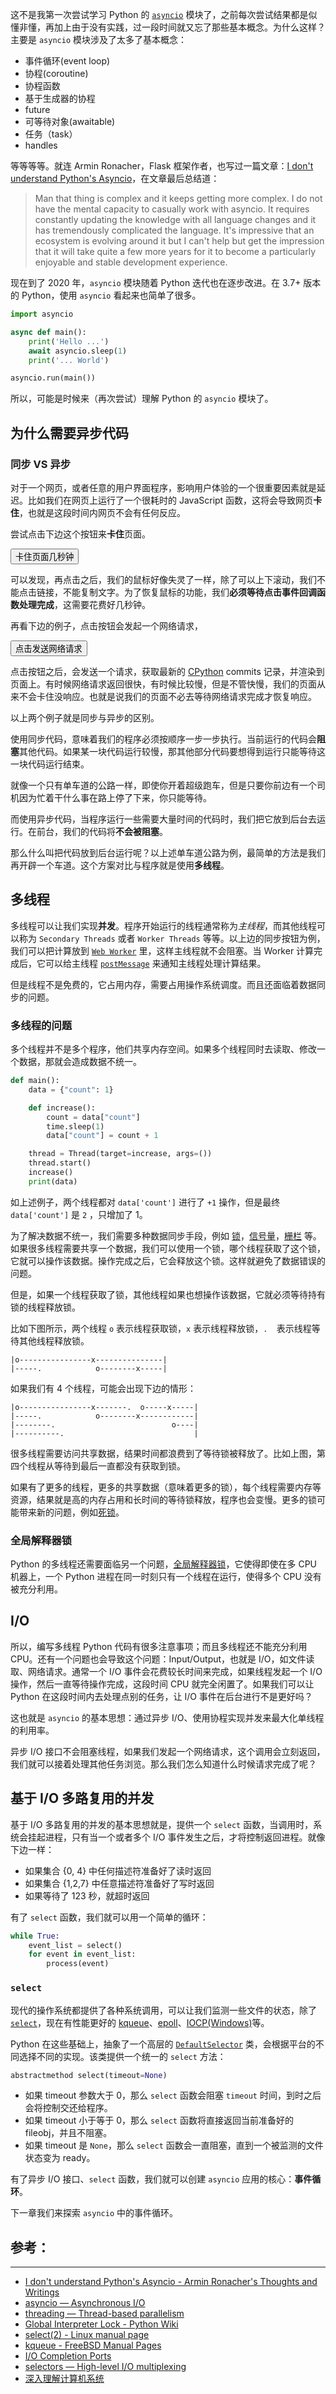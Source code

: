 这不是我第一次尝试学习 Python 的 [`asyncio`](https://docs.python.org/3/library/asyncio.html) 模块了，之前每次尝试结果都是似懂非懂，再加上由于没有实践，过一段时间就又忘了那些基本概念。为什么这样？主要是 `asyncio` 模块涉及了太多了基本概念：

- 事件循环(event loop)
- 协程(coroutine)
- 协程函数
- 基于生成器的协程
- future
- 可等待对象(awaitable)
- 任务（task）
- handles

等等等等。就连 Armin Ronacher，Flask 框架作者，也写过一篇文章：[I don't understand Python's Asyncio](https://lucumr.pocoo.org/2016/10/30/i-dont-understand-asyncio/)，在文章最后总结道：

> Man that thing is complex and it keeps getting more complex. I do not have the mental capacity to casually work with asyncio. It requires constantly updating the knowledge with all language changes and it has tremendously complicated the language. It's impressive that an ecosystem is evolving around it but I can't help but get the impression that it will take quite a few more years for it to become a particularly enjoyable and stable development experience.

现在到了 2020 年，`asyncio` 模块随着 Python 迭代也在逐步改进。在 3.7+ 版本的 Python，使用 `asyncio` 看起来也简单了很多。

```py
import asyncio

async def main():
    print('Hello ...')
    await asyncio.sleep(1)
    print('... World')

asyncio.run(main())
```

所以，可能是时候来（再次尝试）理解 Python 的 `asyncio` 模块了。

## 为什么需要异步代码

### 同步 VS 异步

对于一个网页，或者任意的用户界面程序，影响用户体验的一个很重要因素就是延迟。比如我们在网页上运行了一个很耗时的 JavaScript 函数，这将会导致网页**卡住**，也就是这段时间内网页不会有任何反应。

尝试点击下边这个按钮来**卡住**页面。

<button id="laggy-button"> 卡住页面几秒钟</button>

<script>
    function fib(n) {
        if (n === 1 || n === 2) {
            return n
        }
        return fib(n-1) + fib(n-2)
    }
    let laggy_button = document.getElementById('laggy-button')
    laggy_button.addEventListener('click', function(e) {
        fib(44)
    })
</script>

可以发现，再点击之后，我们的鼠标好像失灵了一样，除了可以上下滚动，我们不能点击链接，不能复制文字。为了恢复鼠标的功能，我们**必须等待点击事件回调函数处理完成**，这需要花费好几秒钟。

再看下边的例子，点击按钮会发起一个网络请求，

<button id="fetch-button">点击发送网络请求</button>
<ul id="cpython-commits">

</ul>

<script>
let fetch_button = document.getElementById('fetch-button')
let commits_block = document.getElementById('cpython-commits')
fetch_button.addEventListener('click', async () => {
    commits_block.innerHTML = 'Fetching commits...'
    let response = await fetch('https://api.github.com/repos/python/cpython/commits')
    let result = await response.json()
    commits_block.innerHTML = ''
    for (let commit of result.slice(0, 3)) {
        let li = document.createElement('li')
        li.textContent = `${commit.commit.committer.name}: ${commit.commit.message}`
        commits_block.appendChild(li)
    }
})
</script>

点击按钮之后，会发送一个请求，获取最新的 [CPython](https://github.com/python/cpython) commits 记录，并渲染到页面上。有时候网络请求返回很快，有时候比较慢，但是不管快慢，我们的页面从来不会卡住没响应。也就是说我们的页面不必去等待网络请求完成才恢复响应。

以上两个例子就是同步与异步的区别。

使用同步代码，意味着我们的程序必须按顺序一步一步执行。当前运行的代码会**阻塞**其他代码。如果某一块代码运行较慢，那其他部分代码要想得到运行只能等待这一块代码运行结束。

就像一个只有单车道的公路一样，即使你开着超级跑车，但是只要你前边有一个司机因为忙着干什么事在路上停了下来，你只能等待。

而使用异步代码，当程序运行一些需要大量时间的代码时，我们把它放到后台去运行。在前台，我们的代码将**不会被阻塞**。

那么什么叫把代码放到后台运行呢？以上述单车道公路为例，最简单的方法是我们再开辟一个车道。这个方案对比与程序就是使用**多线程**。

## 多线程

多线程可以让我们实现**并发**。程序开始运行的线程通常称为*主线程*，而其他线程可以称为 `Secondary Threads` 或者 `Worker Threads` 等等。以上边的同步按钮为例，我们可以把计算放到 [`Web Worker`](https://developer.mozilla.org/zh-CN/docs/Web/API/Web_Workers_API/Using_web_workers) 里，这样主线程就不会阻塞。当 Worker 计算完成后，它可以给主线程 [`postMessage`](https://developer.mozilla.org/zh-CN/docs/Web/API/Worker/postMessage) 来通知主线程处理计算结果。

但是线程不是免费的，它占用内存，需要占用操作系统调度。而且还面临着数据同步的问题。

### 多线程的问题

多个线程并不是多个程序，他们共享内存空间。如果多个线程同时去读取、修改一个数据，那就会造成数据不统一。

```py
def main():
    data = {"count": 1}

    def increase():
        count = data["count"]
        time.sleep(1)
        data["count"] = count + 1

    thread = Thread(target=increase, args=())
    thread.start()
    increase()
    print(data)
```

如上述例子，两个线程都对 `data['count']` 进行了 `+1` 操作，但是最终 `data['count']` 是 `2` ，只增加了 1。

为了解决数据不统一，我们需要多种数据同步手段，例如 [锁](https://docs.python.org/zh-cn/3/library/threading.html#lock-objects)，[信号量](https://docs.python.org/zh-cn/3/library/threading.html#semaphore-objects)，[栅栏](https://docs.python.org/zh-cn/3/library/threading.html#barrier-objects) 等。如果很多线程需要共享一个数据，我们可以使用一个锁，哪个线程获取了这个锁，它就可以操作该数据。操作完成之后，它会释放这个锁。这样就避免了数据错误的问题。

但是，如果一个线程获取了锁，其他线程如果也想操作该数据，它就必须等待持有锁的线程释放锁。

比如下图所示，两个线程 `o` 表示线程获取锁，`x` 表示线程释放锁，`.  `表示线程等待其他线程释放锁。

```
|o----------------x---------------|
|-----.            o--------x-----|
```

如果我们有 4 个线程，可能会出现下边的情形：

```
|o----------------x-------.  o-----x-----|
|-----.            o--------x------------|
|--------.                          o----|
|----------.                             |
```

很多线程需要访问共享数据，结果时间都浪费到了等待锁被释放了。比如上图，第四个线程从等待到最后一直都没有获取到锁。

如果有了更多的线程，更多的共享数据（意味着更多的锁），每个线程需要内存等资源，结果就是高的内存占用和长时间的等待锁释放，程序也会变慢。更多的锁可能带来新的问题，例如[死锁](https://zh.wikipedia.org/zh-cn/%E6%AD%BB%E9%94%81)。

### 全局解释器锁

Python 的多线程还需要面临另一个问题，[全局解释器锁](https://zh.wikipedia.org/wiki/%E5%85%A8%E5%B1%80%E8%A7%A3%E9%87%8A%E5%99%A8%E9%94%81)，它使得即使在多 CPU 机器上，一个 Python 进程在同一时刻只有一个线程在运行，使得多个 CPU 没有被充分利用。

## I/O

所以，编写多线程 Python 代码有很多注意事项；而且多线程还不能充分利用 CPU。还有一个问题也会导致这个问题：Input/Output，也就是 I/O，如文件读取、网络请求。通常一个 I/O 事件会花费较长时间来完成，如果线程发起一个 I/O 操作，然后一直等待操作完成，这段时间 CPU 就完全闲置了。如果我们可以让 Python 在这段时间内去处理点别的任务，让 I/O 事件在后台进行不是更好吗？

这也就是 `asyncio` 的基本思想：通过异步 I/O、使用协程实现并发来最大化单线程的利用率。

异步 I/O 接口不会阻塞线程，如果我们发起一个网络请求，这个调用会立刻返回，我们就可以接着处理其他任务浏览。那么我们怎么知道什么时候请求完成了呢？

## 基于 I/O 多路复用的并发

基于 I/O 多路复用的并发的基本思想就是，提供一个 `select` 函数，当调用时，系统会挂起进程，只有当一个或者多个 I/O 事件发生之后，才将控制返回进程。就像下边一样：

- 如果集合 {0, 4} 中任何描述符准备好了读时返回
- 如果集合 {1,2,7} 中任意描述符准备好了写时返回
- 如果等待了 123 秒，就超时返回

有了 `select` 函数，我们就可以用一个简单的循环：

```py
while True:
    event_list = select()
    for event in event_list:
        process(event)
```

### `select`

现代的操作系统都提供了各种系统调用，可以让我们监测一些文件的状态，除了 [`select`](http://man7.org/linux/man-pages/man2/select.2.html)，现在有性能更好的 [kqueue](https://www.freebsd.org/cgi/man.cgi?kqueue)、[epoll](https://zh.wikipedia.org/wiki/Epoll)、[IOCP(Windows)](https://docs.microsoft.com/zh-cn/windows/win32/fileio/i-o-completion-ports?redirectedfrom=MSDN)等。

Python 在这些基础上，抽象了一个高层的 [`DefaultSelector`](https://docs.python.org/zh-cn/3/library/selectors.html#selectors.DefaultSelector) 类，会根据平台的不同选择不同的实现。该类提供一个统一的 `select` 方法：

```py
abstractmethod select(timeout=None)
```

- 如果 timeout 参数大于 0，那么 `select` 函数会阻塞 `timeout` 时间，到时之后会将控制交还给程序。
- 如果 timeout 小于等于 0，那么 `select` 函数将直接返回当前准备好的 fileobj，并且不阻塞。
- 如果 timeout 是 `None`，那么 `select` 函数会一直阻塞，直到一个被监测的文件状态变为 ready。

有了异步 I/O 接口、`select` 函数，我们就可以创建 `asyncio` 应用的核心：**事件循环**。

下一章我们来探索 `asyncio` 中的事件循环。

## 参考：

---

- [I don't understand Python's Asyncio - Armin Ronacher's Thoughts and Writings](https://lucumr.pocoo.org/2016/10/30/i-dont-understand-asyncio/)
- [asyncio — Asynchronous I/O](https://docs.python.org/3/library/asyncio.html)
- [threading — Thread-based parallelism](https://docs.python.org/3/library/threading.html)
- [Global Interpreter Lock - Python Wiki](https://wiki.python.org/moin/GlobalInterpreterLock)
- [select(2) - Linux manual page](http://man7.org/linux/man-pages/man2/select.2.html)
- [kqueue - FreeBSD Manual Pages](https://www.freebsd.org/cgi/man.cgi?kqueue)
- [I/O Completion Ports](https://docs.microsoft.com/zh-cn/windows/win32/fileio/i-o-completion-ports?redirectedfrom=MSDN)
- [selectors — High-level I/O multiplexing](https://docs.python.org/3/library/selectors.html)
- [深入理解计算机系统](https://book.douban.com/subject/26912767/)
